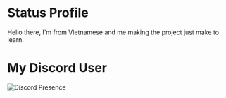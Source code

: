 # Status Profile

Hello there, I'm from Vietnamese and me making the project just make to learn.

# My Discord User
![Discord Presence](https://lanyard.cnrad.dev/api/1031449903085400106)
